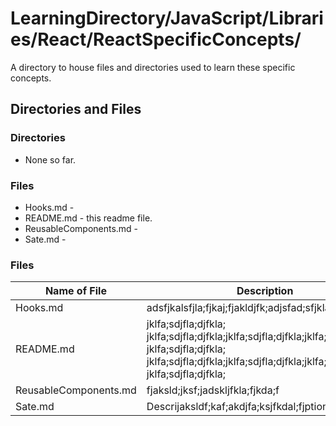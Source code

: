 # LearningDirectory/JavaScript/Libraries/React/ReactSpecificConcepts/

A directory to house files and directories used to learn these specific concepts.

## Directories and Files

### Directories

* None so far.

### Files

* Hooks.md - 
* README.md - this readme file.
* ReusableComponents.md - 
* Sate.md - 

### Files

| Name of File | Description |
| ------------ | ----------- |
| Hooks.md | adsfjkalsfjla;fjkaj;fjakldjfk;adjsfad;sfjkladjfk;ljalsf |
| README.md | jklfa;sdjfla;djfkla; jklfa;sdjfla;djfkla;jklfa;sdjfla;djfkla;jklfa;sdjfla;djfkla; jklfa;sdjfla;djfkla; jklfa;sdjfla;djfkla;jklfa;sdjfla;djfkla;jklfa;sdjfla;djfkla; jklfa;sdjfla;djfkla; |
| ReusableComponents.md | fjaksld;jksf;jadskljfkla;fjkda;f |
| Sate.md | Descrijaksldf;kaf;akdjfa;ksjfkdal;fjption |
